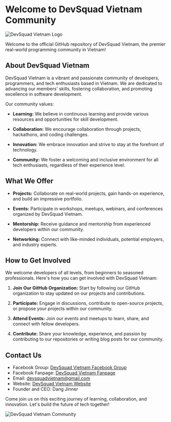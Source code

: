# Welcome to DevSquad Vietnam Community

![DevSquad Vietnam Logo](https://dangjinner.com/_next/image?url=https%3A%2F%2Fserver.dangjinner.com%2Fmedia%2Fstorage%2Fd0b51e72-748c-4c49-b65d-b1ccbdc3f7ee.png&w=1920&q=75)

Welcome to the official GitHub repository of DevSquad Vietnam, the premier real-world programming community in Vietnam!

## About DevSquad Vietnam

DevSquad Vietnam is a vibrant and passionate community of developers, programmers, and tech enthusiasts based in Vietnam. We are dedicated to advancing our members' skills, fostering collaboration, and promoting excellence in software development.

Our community values:

- **Learning:** We believe in continuous learning and provide various resources and opportunities for skill development.

- **Collaboration:** We encourage collaboration through projects, hackathons, and coding challenges.

- **Innovation:** We embrace innovation and strive to stay at the forefront of technology.

- **Community:** We foster a welcoming and inclusive environment for all tech enthusiasts, regardless of their experience level.

## What We Offer

- **Projects:** Collaborate on real-world projects, gain hands-on experience, and build an impressive portfolio.

- **Events:** Participate in workshops, meetups, webinars, and conferences organized by DevSquad Vietnam.

- **Mentorship:** Receive guidance and mentorship from experienced developers within our community.

- **Networking:** Connect with like-minded individuals, potential employers, and industry experts.

## How to Get Involved

We welcome developers of all levels, from beginners to seasoned professionals. Here's how you can get involved with DevSquad Vietnam:

1. **Join Our GitHub Organization:** Start by following our GitHub organization to stay updated on our projects and contributions.

2. **Participate:** Engage in discussions, contribute to open-source projects, or propose your projects within our community.

3. **Attend Events:** Join our events and meetups to learn, share, and connect with fellow developers.

4. **Contribute:** Share your knowledge, experience, and passion by contributing to our repositories or writing blog posts for our community.

## Contact Us

- Facebook Group: [DevSquad Vietnam Facebook Group](https://www.facebook.com/groups/devsquadvietnam)
- Facebook Fanpage: [DevSquad Vietnam Fanpage](https://www.facebook.com/devsquadvietnam)
- Email: [devsquadvietnam@gmail.com](mailto:devsquadvietnam@gmail.com)
- Website: [DevSquad Vietnam Website](https://devsquad.com.vn)
- Founder and CEO: Dang Jinner

Come join us on this exciting journey of learning, collaboration, and innovation. Let's build the future of tech together!

![DevSquad Vietnam Community](https://dangjinner.com/_next/image?url=https%3A%2F%2Fserver.dangjinner.com%2Fmedia%2Fstorage%2Fd0b51e72-748c-4c49-b65d-b1ccbdc3f7ee.png&w=1920&q=75)
